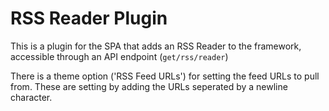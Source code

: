 # RSS Reader Plugin

This is a plugin for the SPA that adds an RSS Reader to the framework, accessible through an API endpoint (`get/rss/reader`)

There is a theme option ('RSS Feed URLs') for setting the feed URLs to pull from. These are setting by adding the URLs seperated by a newline character.